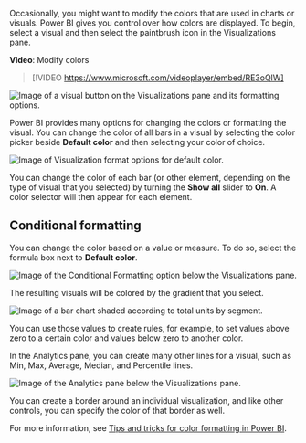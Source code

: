Occasionally, you might want to modify the colors that are used in charts or visuals. Power BI gives you control over how colors are displayed. To begin, select a visual and then select the paintbrush icon in the Visualizations pane.

**Video**: Modify colors
> [!VIDEO https://www.microsoft.com/videoplayer/embed/RE3oQlW]

  ![Image of a visual button on the Visualizations pane and its formatting options.](../media/02-power-bi-desktop-visual-format.png)

Power BI provides many options for changing the colors or formatting the visual. You can change the color of all bars in a visual by selecting the color picker beside **Default color** and then selecting your color of choice.

  ![Image of Visualization format options for default color.](../media/10-power-bi-desktop-default-color.png)

You can change the color of each bar (or other element, depending on the type of visual that you selected) by turning the **Show all** slider to **On**. A color selector will then appear for each element.

## Conditional formatting

You can change the color based on a value or measure. To do so, select the formula box next to **Default color**.

  ![Image of the Conditional Formatting option below the Visualizations pane.](../media/10-power-bi-desktop-conditional-formatting.png)

The resulting visuals will be colored by the gradient that you select.

  ![Image of a bar chart shaded according to total units by segment.](../media/10-power-bi-desktop-conditional-graph.png)

You can use those values to create rules, for example, to set values above zero to a certain color and values below zero to another color.

In the Analytics pane, you can create many other lines for a visual, such as Min, Max, Average, Median, and Percentile lines.

  ![Image of the Analytics pane below the Visualizations pane.](../media/10-power-bi-desktop-analytics-lines.png)

You can create a border around an individual visualization, and like other controls, you can specify the color of that border as well.

For more information, see [Tips and tricks for color formatting in Power BI](https://docs.microsoft.com/power-bi/visuals/service-tips-and-tricks-for-color-formatting/?azure-portal=true).
